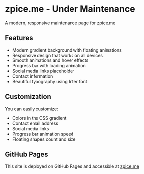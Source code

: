 # zpice.me - Under Maintenance

A modern, responsive maintenance page for zpice.me

## Features
- Modern gradient background with floating animations
- Responsive design that works on all devices
- Smooth animations and hover effects
- Progress bar with loading animation
- Social media links placeholder
- Contact information
- Beautiful typography using Inter font

## Customization
You can easily customize:
- Colors in the CSS gradient
- Contact email address
- Social media links
- Progress bar animation speed
- Floating shapes count and size

## GitHub Pages
This site is deployed on GitHub Pages and accessible at [zpice.me](https://zpice.me)